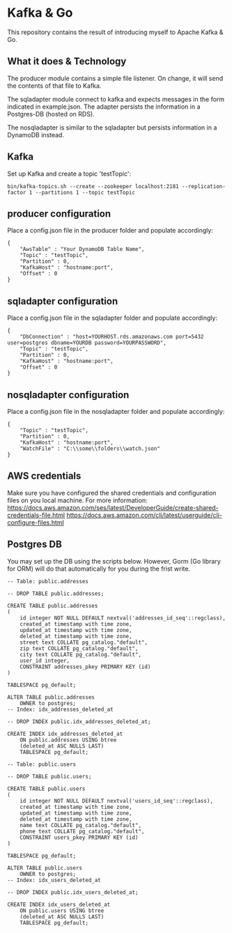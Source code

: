 # Kafka & Go

This repository contains the result of introducing myself to Apache Kafka & Go.

## What it does & Technology

The producer module contains a simple file listener. On change, it will send the contents of that file to Kafka.


The sqladapter module connect to kafka and expects messages in the form indicated in example.json. The adapter persists the information in a Postgres-DB (hosted on RDS).


The nosqladapter is similar to the sqladapter but persists information in a DynamoDB instead.

## Kafka

Set up Kafka and create a topic 'testTopic':
```
bin/kafka-topics.sh --create --zookeeper localhost:2181 --replication-factor 1 --partitions 1 --topic testTopic
```

## producer configuration

Place a config.json file in the producer folder and populate accordingly:
```
{
    "AwsTable" : "Your DynamoDB Table Name",
    "Topic" : "testTopic",
    "Partition" : 0,
    "KafkaHost" : "hostname:port",
    "Offset" : 0
}
```

## sqladapter configuration

Place a config.json file in the sqladapter folder and populate accordingly:
```
{
    "DbConnection" : "host=YOURHOST.rds.amazonaws.com port=5432 user=postgres dbname=YOURDB password=YOURPASSWORD",
    "Topic" : "testTopic",
    "Partition" : 0,
    "KafkaHost" : "hostname:port",
    "Offset" : 0
}
```

## nosqladapter configuration

Place a config.json file in the nosqladapter folder and populate accordingly:
```
{
    "Topic" : "testTopic",
    "Partition" : 0,
    "KafkaHost" : "hostname:port",
    "WatchFile" : "C:\\some\\folders\\watch.json"
}
```

## AWS credentials

Make sure you have configured the shared credentials and configuration files on you local machine.
For more information:
https://docs.aws.amazon.com/ses/latest/DeveloperGuide/create-shared-credentials-file.html
https://docs.aws.amazon.com/cli/latest/userguide/cli-configure-files.html


## Postgres DB

You may set up the DB using the scripts below. However, Gorm (Go library for ORM) will do that automatically for you during the frist write.

```
-- Table: public.addresses

-- DROP TABLE public.addresses;

CREATE TABLE public.addresses
(
    id integer NOT NULL DEFAULT nextval('addresses_id_seq'::regclass),
    created_at timestamp with time zone,
    updated_at timestamp with time zone,
    deleted_at timestamp with time zone,
    street text COLLATE pg_catalog."default",
    zip text COLLATE pg_catalog."default",
    city text COLLATE pg_catalog."default",
    user_id integer,
    CONSTRAINT addresses_pkey PRIMARY KEY (id)
)

TABLESPACE pg_default;

ALTER TABLE public.addresses
    OWNER to postgres;
-- Index: idx_addresses_deleted_at

-- DROP INDEX public.idx_addresses_deleted_at;

CREATE INDEX idx_addresses_deleted_at
    ON public.addresses USING btree
    (deleted_at ASC NULLS LAST)
    TABLESPACE pg_default;
```

```
-- Table: public.users

-- DROP TABLE public.users;

CREATE TABLE public.users
(
    id integer NOT NULL DEFAULT nextval('users_id_seq'::regclass),
    created_at timestamp with time zone,
    updated_at timestamp with time zone,
    deleted_at timestamp with time zone,
    name text COLLATE pg_catalog."default",
    phone text COLLATE pg_catalog."default",
    CONSTRAINT users_pkey PRIMARY KEY (id)
)

TABLESPACE pg_default;

ALTER TABLE public.users
    OWNER to postgres;
-- Index: idx_users_deleted_at

-- DROP INDEX public.idx_users_deleted_at;

CREATE INDEX idx_users_deleted_at
    ON public.users USING btree
    (deleted_at ASC NULLS LAST)
    TABLESPACE pg_default;
```